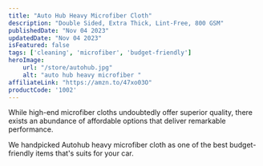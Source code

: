 ```yaml
---
title: "Auto Hub Heavy Microfiber Cloth"
description: "Double Sided, Extra Thick, Lint-Free, 800 GSM"
publishedDate: "Nov 04 2023"
updatedDate: "Nov 04 2023"
isFeatured: false
tags: ['cleaning', 'microfiber', 'budget-friendly']  
heroImage:
    url: "/store/autohub.jpg"
    alt: "auto hub heavy microfiber "
affiliateLink: "https://amzn.to/47xo03O"
productCode: '1002'
---
```


While high-end microfiber cloths undoubtedly offer superior quality, there exists an abundance of affordable options that deliver remarkable performance. 
 
We handpicked Autohub heavy microfiber cloth as one of the best budget-friendly items that's suits for your car.  